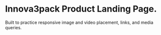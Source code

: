 # Innova3pack Product Landing Page.
Built to practice responsive image and video placement, links, and media queries.
